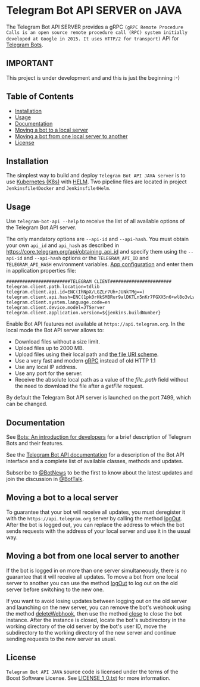 # Telegram Bot API SERVER on JAVA

The Telegram Bot API SERVER provides a gRPC `(gRPC Remote Procedure Calls is an open source remote procedure call (RPC) system initially developed at Google in 2015. It uses HTTP/2 for transport)` API for [Telegram Bots](https://core.telegram.org/bots).


## IMPORTANT
This project is under development and and this is just the beginning :-)

## Table of Contents
- [Installation](#installation)
- [Usage](#usage)
- [Documentation](#documentation)
- [Moving a bot to a local server](#switching)
- [Moving a bot from one local server to another](#moving)
- [License](#license)

<a name="installation"></a>
## Installation

The simplest way to build and deploy `Telegram Bot API JAVA server` is to use [Kubernetes (K8s)](https://kubernetes.io/) with [HELM](https://helm.sh). 
Two pipeline files are located in project `Jenkinsfile4Docker` and `Jenkinsfile4Helm`.

<a name="usage"></a>
## Usage

Use `telegram-bot-api --help` to receive the list of all available options of the Telegram Bot API server.

The only mandatory options are `--api-id` and `--api-hash`. You must obtain your own `api_id` and `api_hash`
as described in https://core.telegram.org/api/obtaining_api_id and specify them using the `--api-id` and `--api-hash` options
or the `TELEGRAM_API_ID` and `TELEGRAM_API_HASH` environment variables.
[App configuration](https://my.telegram.org/) and enter them in application properties file:

```
########################TELEGRAM CLIENT#######################
telegram.client.path.location=tdlib
telegram.client.api.id=ENC(IhNpX/LGZLr7Uh+JUNkTMg==)
telegram.client.api.hash=ENC(1pk0rHkSMBRur9alDKTLn5nKr7FGXX5n6+wl8o3vLwT0bK5iK2sFHmBL2gUQMLNN)
telegram.client.system.language.code=en
telegram.client.device.model=JTServer
telegram.client.application.version=${jenkins.buildNumber}
```

Enable Bot API features not available at `https://api.telegram.org`. In the local mode the Bot API server allows to:
* Download files without a size limit.
* Upload files up to 2000 MB.
* Upload files using their local path and [the file URI scheme](https://en.wikipedia.org/wiki/File_URI_scheme).
* Use a very fast and modern [gRPC](https://grpc.io/) instead of old HTTP 1.1
* Use any local IP address.
* Use any port for the server.
* Receive the absolute local path as a value of the *file_path* field without the need to download the file after a *getFile* request.

By default the Telegram Bot API server is launched on the port 7499, which can be changed.

<a name="documentation"></a>
## Documentation
See [Bots: An introduction for developers](https://core.telegram.org/bots) for a brief description of Telegram Bots and their features.

See the [Telegram Bot API documentation](https://core.telegram.org/bots/api) for a description of the Bot API interface and a complete list of available classes, methods and updates.

Subscribe to [@BotNews](https://t.me/botnews) to be the first to know about the latest updates and join the discussion in [@BotTalk](https://t.me/bottalk).

<a name="switching"></a>
## Moving a bot to a local server

To guarantee that your bot will receive all updates, you must deregister it with the `https://api.telegram.org` server by calling the method [logOut](https://core.telegram.org/bots/api#logout).
After the bot is logged out, you can replace the address to which the bot sends requests with the address of your local server and use it in the usual way.

<a name="moving"></a>
## Moving a bot from one local server to another

If the bot is logged in on more than one server simultaneously, there is no guarantee that it will receive all updates.
To move a bot from one local server to another you can use the method [logOut](https://core.telegram.org/bots/api#logout) to log out on the old server before switching to the new one.

If you want to avoid losing updates between logging out on the old server and launching on the new server, you can remove the bot's webhook using the method
[deleteWebhook](https://core.telegram.org/bots/api#deletewebhook), then use the method [close](https://core.telegram.org/bots/api#close) to close the bot instance.
After the instance is closed, locate the bot's subdirectory in the working directory of the old server by the bot's user ID, move the subdirectory to the working directory of the new server
and continue sending requests to the new server as usual.


<a name="license"></a>
## License
`Telegram Bot API JAVA` source code is licensed under the terms of the Boost Software License. See [LICENSE_1_0.txt](http://www.boost.org/LICENSE_1_0.txt) for more information.
